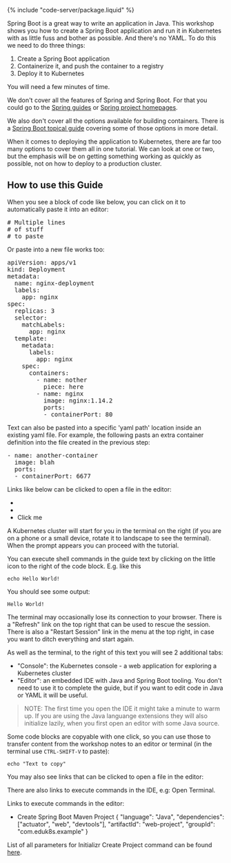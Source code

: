 {% include "code-server/package.liquid" %}


Spring Boot is a great way to write an application in Java. This workshop shows you how to create a Spring Boot application and run it in Kubernetes with as little fuss and bother as possible. And there's no YAML. To do this we need to do three things:

1. Create a Spring Boot application
2. Containerize it, and push the container to a registry
3. Deploy it to Kubernetes

You will need a few minutes of time.

We don't cover all the features of Spring and Spring Boot. For that you could go to the [Spring guides](https://spring.io/guides) or [Spring project homepages](https://spring.io/projects).

We also don't cover all the options available for building containers. There is a [Spring Boot topical guide](https://spring.io/guides/topicals/spring-boot-docker) covering some of those options in more detail.

When it comes to deploying the application to Kubernetes, there are far too many options to cover them all in one tutorial. We can look at one or two, but the emphasis will be on getting something working as quickly as possible, not on how to deploy to a production cluster.

## How to use this Guide


When you see a block of code like below, you can click on it to automatically paste it into an editor:

<pre class="pastable" data-file="/home/eduk8s/Dockerfile" data-prefix="COPY --from">
# Multiple lines
# of stuff
# to paste
</pre>

Or paste into a new file works too:

<pre class="pastable" data-file="/tmp/deploy.yml">
apiVersion: apps/v1
kind: Deployment
metadata:
  name: nginx-deployment
  labels:
    app: nginx
spec:
  replicas: 3
  selector:
    matchLabels:
      app: nginx
  template:
    metadata:
      labels:
        app: nginx
    spec:
      containers:
        - name: nother
          piece: here
        - name: nginx
          image: nginx:1.14.2
          ports:
          - containerPort: 80
</pre>

Text can also be pasted into a specific 'yaml path' location inside an existing yaml file.
For example, the following pasts an extra container definition into the
file created in the previous step:

<pre class="pastable" data-file="/tmp/deploy.yml" data-yaml-path="spec.template.spec.containers">
- name: another-container
  image: blah
  ports:
  - containerPort: 6677
</pre>

Links like below can be clicked to open a file in the editor:

- <span class="editor_link" data-file="/home/eduk8s/Dockerfile" data-line="8"/>
- <span class="editor_link" data-file="/home/eduk8s/exercises/.empty"/>
- <span class="editor_link" data-file="/home/eduk8s/Dockerfile" data-line="10">Click me</span>

A Kubernetes cluster will start for you in the terminal on the right (if you are on a phone or a small device, rotate it to landscape to see the terminal). When the prompt appears you can proceed with the tutorial. 

You can execute shell commands in the guide text by clicking on the little icon to the right of the code block. E.g. like this

```execute
echo Hello World!
```

You should see some output:

```
Hello World!
```

The terminal may occasionally lose its connection to your browser. There is a "Refresh" link on the top right that can be used to rescue the session. There is also a "Restart Session" link in the menu at the top right, in case you want to ditch everything and start again.

As well as the terminal, to the right of this text you will see 2 additional tabs:

* "Console": the Kubernetes console - a web application for exploring a Kubernetes cluster
* "Editor": an embedded IDE with Java and Spring Boot tooling. You don't need to use it to complete the guide, but if you want to edit code in Java or YAML it will be useful.

> NOTE: The first time you open the IDE it might take a minute to warm up. If you are using the Java languange extensions they will also initialize lazily, when you first open an editor with some Java source.

Some code blocks are copyable with one click, so you can use those to transfer content from the workshop notes to an editor or terminal (in the terminal use `CTRL-SHIFT-V` to paste):

```copy
echo "Text to copy"
```

You may also see links that can be clicked to open a file in the editor: <span class="editor_link" data-file="/home/eduk8s/Dockerfile" data-line="8"/>

There are also links to execute commands in the IDE, e.g: <span class="editor_command_link" data-command="workbench.action.terminal.toggleTerminal">Open Terminal</span>.

Links to execute commands in the editor:
- <span class="editor_command_link" data-command="spring.initializr.maven-project">Create Spring Boot Maven Project 
    <parameter>
    {
        "language": "Java",
        "dependencies": ["actuator", "web", "devtools"],
        "artifactId": "web-project",
        "groupId": "com.eduk8s.example"
    }
    </parameter>
</span>

List of all parameters for Initializr Create Project command can be found [here](https://github.com/BoykoAlex/vscode-spring-initializr/blob/customize/src/handler/GenerateProjectHandler.ts#L20).
